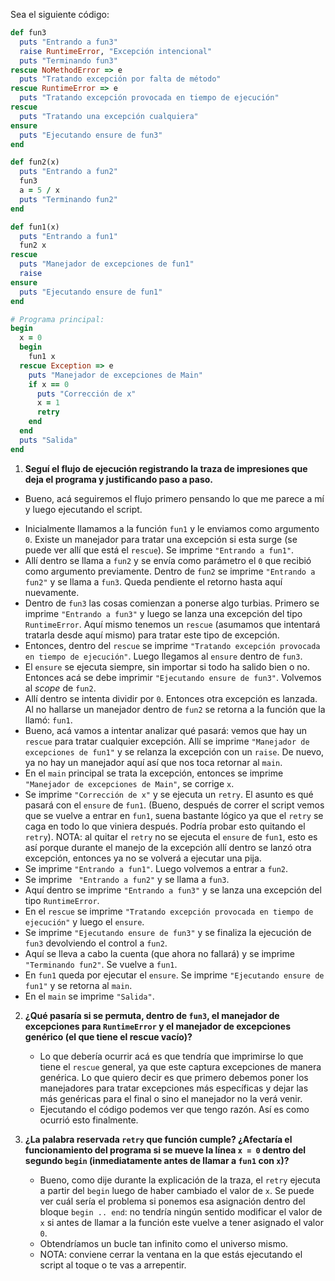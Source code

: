 Sea el siguiente código:

   ```ruby
   def fun3
     puts "Entrando a fun3"
     raise RuntimeError, "Excepción intencional"
     puts "Terminando fun3"
   rescue NoMethodError => e
     puts "Tratando excepción por falta de método"
   rescue RuntimeError => e
     puts "Tratando excepción provocada en tiempo de ejecución"
   rescue
     puts "Tratando una excepción cualquiera"
   ensure
     puts "Ejecutando ensure de fun3"
   end

   def fun2(x)
     puts "Entrando a fun2"
     fun3  
     a = 5 / x
     puts "Terminando fun2"
   end

   def fun1(x)
     puts "Entrando a fun1"
     fun2 x
   rescue  
     puts "Manejador de excepciones de fun1"
     raise
   ensure  
     puts "Ejecutando ensure de fun1"
   end

   # Programa principal:
   begin  
     x = 0
     begin
       fun1 x
     rescue Exception => e
       puts "Manejador de excepciones de Main"
       if x == 0
         puts "Corrección de x"
         x = 1
         retry
       end
     end
     puts "Salida"
   end
   ```

1. **Seguí el flujo de ejecución registrando la traza de impresiones que deja el programa y justificando paso a paso.**
  * Bueno, acá seguiremos el flujo primero pensando lo que me parece a mí y luego ejecutando el script.
  + Inicialmente llamamos a la función `fun1` y le enviamos como argumento `0`. Existe un manejador
  para tratar una excepción si esta surge (se puede ver allí que está el `rescue`).
  Se imprime `"Entrando a fun1"`.
  + Allí dentro se llama a `fun2` y se envía como parámetro el `0` que recibió como argumento previamente.
  Dentro de `fun2` se imprime `"Entrando a fun2"` y se llama a `fun3`. Queda pendiente el retorno hasta aquí nuevamente.
  + Dentro de `fun3` las cosas comienzan a ponerse algo turbias. Primero se imprime `"Entrando a fun3"` y luego se
  lanza una excepción del tipo `RuntimeError`. Aquí mismo tenemos un `rescue` (asumamos que intentará tratarla desde aquí mismo)
  para tratar este tipo de excepción.
  + Entonces, dentro del `rescue` se imprime `"Tratando excepción provocada en tiempo de ejecución"`. Luego llegamos al `ensure`
  dentro de `fun3`.
  + El `ensure` se ejecuta siempre, sin importar si todo ha salido bien o no. Entonces acá se debe imprimir
  `"Ejecutando ensure de fun3"`. Volvemos al _scope_ de `fun2`.
  + Allí dentro se intenta dividir por `0`. Entonces otra excepción es lanzada. Al no hallarse un manejador dentro de `fun2`
  se retorna a la función que la llamó: `fun1`.
  + Bueno, acá vamos a intentar analizar qué pasará: vemos que hay un `rescue` para tratar cualquier excepción. Allí se
  imprime `"Manejador de excepciones de fun1"` y se relanza la excepción con un `raise`. De nuevo, ya no hay un manejador aquí
  así que nos toca retornar al `main`.
  + En el `main` principal se trata la excepción, entonces se imprime `"Manejador de excepciones de Main"`, se corrige `x`.
  + Se imprime `"Corrección de x"` y se ejecuta un `retry`. El asunto es qué pasará con el `ensure` de `fun1`. (Bueno, después de
    correr el script vemos que se vuelve a entrar en `fun1`, suena bastante lógico ya que el `retry` se caga en todo lo que viniera después. Podría probar esto quitando el `retry`). NOTA: al quitar el `retry` no se ejecuta el `ensure` de `fun1`, esto es así
    porque durante el manejo de la excepción allí dentro se lanzó otra excepción, entonces ya no se volverá a ejecutar una pija.
  + Se imprime `"Entrando a fun1"`. Luego volvemos a entrar a `fun2`.
  + Se imprime ` "Entrando a fun2"` y se llama a `fun3`.
  + Aquí dentro se imprime `"Entrando a fun3"` y se lanza una excepción del tipo `RuntimeError`.
  + En el `rescue` se imprime `"Tratando excepción provocada en tiempo de ejecución"` y luego el `ensure`.
  + Se imprime `"Ejecutando ensure de fun3"` y se finaliza la ejecución de `fun3` devolviendo el control a `fun2`.
  + Aquí se lleva a cabo la cuenta (que ahora no fallará) y se imprime `"Terminando fun2"`. Se vuelve a `fun1`.
  + En `fun1` queda por ejecutar el `ensure`. Se imprime `"Ejecutando ensure de fun1"` y se retorna al `main`.
  + En el `main` se imprime `"Salida"`.


2. **¿Qué pasaría si se permuta, dentro de `fun3`, el manejador de excepciones para `RuntimeError` y el manejador de
   excepciones genérico (el que tiene el rescue vacío)?**
   + Lo que debería ocurrir acá es que tendría que imprimirse lo que tiene el `rescue` general, ya que este captura excepciones de
   manera genérica. Lo que quiero decir es que primero debemos poner los manejadores para tratar excepciones más específicas y
   dejar las más genéricas para el final o sino el manejador no la verá venir.
   + Ejecutando el código podemos ver que tengo razón. Así es como ocurrió esto finalmente.


3. **¿La palabra reservada `retry` que función cumple? ¿Afectaría el funcionamiento del programa si se mueve la línea
   `x = 0` dentro del segundo `begin` (inmediatamente antes de llamar a `fun1` con `x`)?**
   + Bueno, como dije durante la explicación de la traza, el `retry` ejecuta a partir del `begin` luego de haber cambiado
   el valor de `x`. Se puede ver cuál sería el problema si ponemos esa asignación dentro del bloque `begin .. end`:
   no tendría ningún sentido modificar el valor de `x` si antes de llamar a la función este vuelve a tener asignado el valor `0`.
   + Obtendríamos un bucle tan infinito como el universo mismo.
   + NOTA: conviene cerrar la ventana en la que estás ejecutando el script al toque o te vas a arrepentir.
